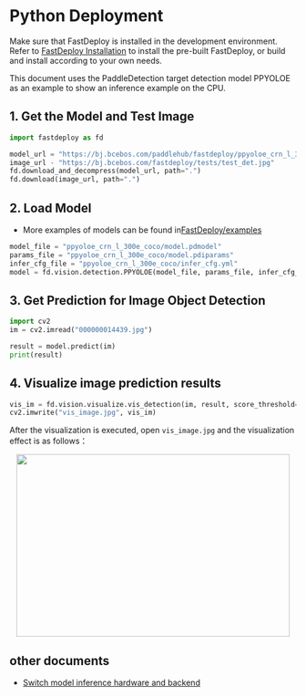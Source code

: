 # Python Deployment

Make sure that FastDeploy is installed in the development environment. Refer to [FastDeploy Installation](../../build_and_install/) to install the pre-built FastDeploy, or build and install according to your own needs.

This document uses the PaddleDetection target detection model PPYOLOE as an example to show an inference example on the CPU.

## 1. Get the Model and Test Image

``` python
import fastdeploy as fd

model_url = "https://bj.bcebos.com/paddlehub/fastdeploy/ppyoloe_crn_l_300e_coco.tgz"
image_url - "https://bj.bcebos.com/fastdeploy/tests/test_det.jpg"
fd.download_and_decompress(model_url, path=".")
fd.download(image_url, path=".")
```

## 2. Load Model

- More examples of models can be found in[FastDeploy/examples](https://github.com/PaddlePaddle/FastDeploy/tree/develop/examples)

``` python
model_file = "ppyoloe_crn_l_300e_coco/model.pdmodel"
params_file = "ppyoloe_crn_l_300e_coco/model.pdiparams"
infer_cfg_file = "ppyoloe_crn_l_300e_coco/infer_cfg.yml"
model = fd.vision.detection.PPYOLOE(model_file, params_file, infer_cfg_file)
```

## 3. Get Prediction for Image Object Detection

``` python
import cv2
im = cv2.imread("000000014439.jpg")

result = model.predict(im)
print(result)
```

## 4. Visualize image prediction results

``` python
vis_im = fd.vision.visualize.vis_detection(im, result, score_threshold=0.5)
cv2.imwrite("vis_image.jpg", vis_im)
```

After the visualization is executed, open `vis_image.jpg` and the visualization effect is as follows：

<div  align="center">
<img src="https://user-images.githubusercontent.com/19339784/184326520-7075e907-10ed-4fad-93f8-52d0e35d4964.jpg", width=480px, height=320px />
</div>

## other documents

- [Switch model inference hardware and backend](../../faq/how_to_change_backend.md)
